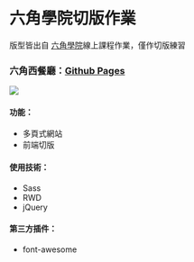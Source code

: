 # 六角學院切版作業
版型皆出自 [六角學院](https://www.hexschool.com/)線上課程作業，僅作切版練習
### 六角西餐廳：[Github Pages](https://joyun25.github.io/hex-restaurant/)
![](https://i.imgur.com/60aKdjJ.jpg)
#### 功能：
- 多頁式網站
- 前端切版
#### 使用技術：
- Sass
- RWD
- jQuery
#### 第三方插件：
- font-awesome
